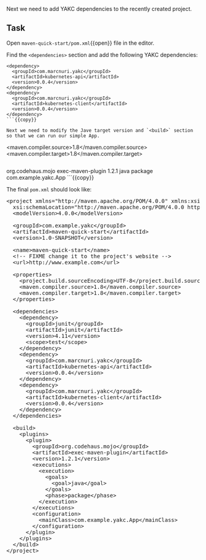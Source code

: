Next we need to add YAKC dependencies to the recently created project.

## Task

Open `maven-quick-start/pom.xml`{{open}} file in the editor.

Find the `<dependencies>` section and add the following YAKC dependencies:

```
<dependency>
  <groupId>com.marcnuri.yakc</groupId>
  <artifactId>kubernetes-api</artifactId>
  <version>0.0.4</version>
</dependency>
<dependency>
  <groupId>com.marcnuri.yakc</groupId>
  <artifactId>kubernetes-client</artifactId>
  <version>0.0.4</version>
</dependency>
```{{copy}}

Next we need to modify the Jave target version and `<build>` section so that we can run our simple App.
```
<maven.compiler.source>1.8</maven.compiler.source>
<maven.compiler.target>1.8</maven.compiler.target>
```{{copy}}

```
<!-- Other Build configurations -->
<plugins>
  <plugin>
    <groupId>org.codehaus.mojo</groupId>
    <artifactId>exec-maven-plugin</artifactId>
    <version>1.2.1</version>
    <executions>
      <execution>
        <goals>
          <goal>java</goal>
        </goals>
        <phase>package</phase>
      </execution>
    </executions>
    <configuration>
      <mainClass>com.example.yakc.App</mainClass>
    </configuration>
  </plugin>
</plugins>
```{{copy}}

The final `pom.xml` should look like:

<pre class="file" data-filename="maven-quick-start/pom.xml" data-target="replace">&lt;project xmlns="http://maven.apache.org/POM/4.0.0" xmlns:xsi="http://www.w3.org/2001/XMLSchema-instance"
  xsi:schemaLocation="http://maven.apache.org/POM/4.0.0 http://maven.apache.org/xsd/maven-4.0.0.xsd"&gt;
  &lt;modelVersion&gt;4.0.0&lt;/modelVersion&gt;

  &lt;groupId&gt;com.example.yakc&lt;/groupId&gt;
  &lt;artifactId&gt;maven-quick-start&lt;/artifactId&gt;
  &lt;version&gt;1.0-SNAPSHOT&lt;/version&gt;

  &lt;name&gt;maven-quick-start&lt;/name&gt;
  &lt;!-- FIXME change it to the project's website --&gt;
  &lt;url&gt;http://www.example.com&lt;/url&gt;

  &lt;properties&gt;
    &lt;project.build.sourceEncoding&gt;UTF-8&lt;/project.build.sourceEncoding&gt;
    &lt;maven.compiler.source&gt;1.8&lt;/maven.compiler.source&gt;
    &lt;maven.compiler.target&gt;1.8&lt;/maven.compiler.target&gt;
  &lt;/properties&gt;

  &lt;dependencies&gt;
    &lt;dependency&gt;
      &lt;groupId&gt;junit&lt;/groupId&gt;
      &lt;artifactId&gt;junit&lt;/artifactId&gt;
      &lt;version&gt;4.11&lt;/version&gt;
      &lt;scope&gt;test&lt;/scope&gt;
    &lt;/dependency&gt;
    &lt;dependency&gt;
      &lt;groupId&gt;com.marcnuri.yakc&lt;/groupId&gt;
      &lt;artifactId&gt;kubernetes-api&lt;/artifactId&gt;
      &lt;version&gt;0.0.4&lt;/version&gt;
    &lt;/dependency&gt;
    &lt;dependency&gt;
      &lt;groupId&gt;com.marcnuri.yakc&lt;/groupId&gt;
      &lt;artifactId&gt;kubernetes-client&lt;/artifactId&gt;
      &lt;version&gt;0.0.4&lt;/version&gt;
    &lt;/dependency&gt;
  &lt;/dependencies&gt;

  &lt;build&gt;
    &lt;plugins&gt;
      &lt;plugin&gt;
        &lt;groupId&gt;org.codehaus.mojo&lt;/groupId&gt;
        &lt;artifactId&gt;exec-maven-plugin&lt;/artifactId&gt;
        &lt;version&gt;1.2.1&lt;/version&gt;
        &lt;executions&gt;
          &lt;execution&gt;
            &lt;goals&gt;
              &lt;goal&gt;java&lt;/goal&gt;
            &lt;/goals&gt;
            &lt;phase&gt;package&lt;/phase&gt;
          &lt;/execution&gt;
        &lt;/executions&gt;
        &lt;configuration&gt;
          &lt;mainClass&gt;com.example.yakc.App&lt;/mainClass&gt;
        &lt;/configuration&gt;
      &lt;/plugin&gt;
    &lt;/plugins&gt;
  &lt;/build&gt;
&lt;/project&gt;
</pre>